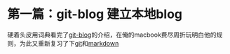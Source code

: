 第一篇：git-blog 建立本地blog
=====================

硬着头皮用词典看完了[git-blog](http://github.com/elliottcable/git-blog/tree/master)的介绍，在俺的macbook费尽周折玩明白他的规则，为此又重新复习了下[git](http://github.com/guides/git-cheat-sheet)和[markdown](http://daringfireball.net/projects/markdown/)